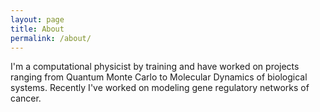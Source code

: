 ```yaml
---
layout: page
title: About
permalink: /about/
---
```


I'm a computational physicist by training and have worked on projects ranging from Quantum Monte Carlo to Molecular Dynamics of biological systems. 
Recently I've worked on modeling gene regulatory networks of cancer.


